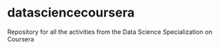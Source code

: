 datasciencecoursera
===================

Repository for all the activities from the Data Science Specialization on Coursera
